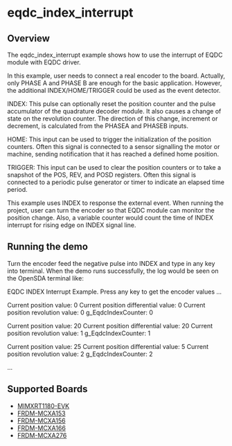 # eqdc_index_interrupt

## Overview

The eqdc_index_interrupt example shows how to use the interrupt of EQDC module with EQDC driver.

In this example, user needs to connect a real encoder to the board. Actually, only PHASE A and PHASE B are enough for the basic application. However, the additional INDEX/HOME/TRIGGER could be used as the event detector. 

INDEX: This pulse can optionally reset the position counter and the pulse accumulator of the quadrature decoder module. It also causes a change of state on the revolution counter. The direction of this change, increment or decrement, is calculated from the PHASEA and PHASEB inputs.

HOME: This input can be used to trigger the initialization of the position counters. Often this signal is connected to a sensor signalling the motor or machine, sending notification that it has reached a defined home position.

TRIGGER: This input can be used to clear the position counters or to take a snapshot of the POS, REV, and POSD registers. Often this signal is connected to a periodic pulse generator or timer to indicate an elapsed time period.

This example uses INDEX to response the external event. When running the project, user can turn the encoder so that EQDC module can monitor the position change. Also, a variable counter would count the time of INDEX interrupt for rising edge on INDEX signal line.

## Running the demo
Turn the encoder feed the negative pulse into INDEX and type in any key into terminal.
When the demo runs successfully, the log would be seen on the OpenSDA terminal like:

EQDC INDEX Interrupt Example.
Press any key to get the encoder values ...

Current position value: 0
Current position differential value: 0
Current position revolution value: 0
g_EqdcIndexCounter: 0

Current position value: 20
Current position differential value: 20
Current position revolution value: 1
g_EqdcIndexCounter: 1

Current position value: 25
Current position differential value: 5
Current position revolution value: 2
g_EqdcIndexCounter: 2

...

## Supported Boards
- [MIMXRT1180-EVK](../../../_boards/evkmimxrt1180/driver_examples/eqdc/index_interrupt/example_board_readme.md)
- [FRDM-MCXA153](../../../_boards/frdmmcxa153/driver_examples/eqdc/index_interrupt/example_board_readme.md)
- [FRDM-MCXA156](../../../_boards/frdmmcxa156/driver_examples/eqdc/index_interrupt/example_board_readme.md)
- [FRDM-MCXA166](../../../_boards/frdmmcxa166/driver_examples/eqdc/index_interrupt/example_board_readme.md)
- [FRDM-MCXA276](../../../_boards/frdmmcxa276/driver_examples/eqdc/index_interrupt/example_board_readme.md)
